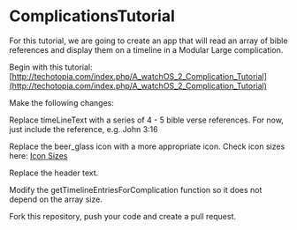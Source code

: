 # ComplicationsTutorial

For this tutorial, we are going to create an app that will read an array of bible references and display them on a timeline in a Modular Large complication.  

Begin with this tutorial:  
[http://techotopia.com/index.php/A_watchOS_2_Complication_Tutorial](http://techotopia.com/index.php/A_watchOS_2_Complication_Tutorial)

Make the following changes:

Replace timeLineText with a series of 4 - 5 bible verse references.  For now, just include the reference, e.g. John 3:16  

Replace the beer_glass icon with a more appropriate icon.  Check icon sizes here: [Icon Sizes](https://developer.apple.com/library/watchos/documentation/ClockKit/Reference/CLKComplicationTemplateModularLargeStandardBody_class/index.html)  

Replace the header text.

Modify the getTimelineEntriesForComplication function so it does not depend on the array size.

Fork this repository, push your code and create a pull request.


